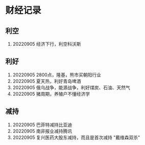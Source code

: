 # 财经记录

## 利空

1. 20220905   经济下行，利空科沃斯


## 利好

1. 20220905   2800点，隆基，熊市买朝阳行业
2. 20220905   夏天热，利好青岛啤酒
3. 20220905   俄乌战争，能源战争，利好煤炭、石油、天然气
4. 20220905   猪周期，养殖户不懂经济学


## 减持

1. 20220905   巴菲特减持比亚迪
2. 20220905   南非报业减持腾讯   
3. 20220905   复兴医药大股东减持，而且是首次减持 "戴维森双杀"
